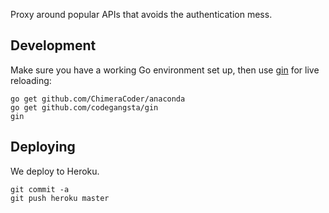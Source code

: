 Proxy around popular APIs that avoids the authentication mess.

## Development

Make sure you have a working Go environment set up, then use [gin](https://github.com/codegangsta/gin) for live reloading:

    go get github.com/ChimeraCoder/anaconda
    go get github.com/codegangsta/gin
    gin

## Deploying

We deploy to Heroku.

    git commit -a
    git push heroku master

